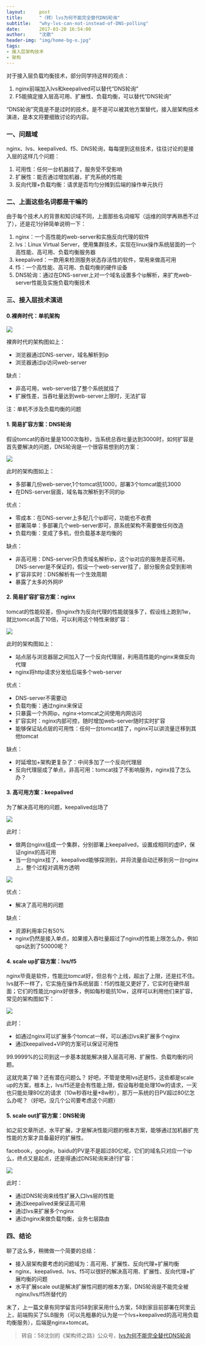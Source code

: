 ```yaml
---
layout:     post
title:      "（转）lvs为何不能完全替代DNS轮询"
subtitle:   "why-lvs-can-not-instead-of-DNS-polling"
date:       2017-03-20 16:54:00
author:     "沈歌"
header-img: "img/home-bg-o.jpg"
tags:
- 接入层架构技术
- 架构
---
```


对于接入层负载均衡技术，部分同学持这样的观点：
1. nginx前端加入lvs和keepalived可以替代“DNS轮询”
2. F5能搞定接入层高可用、扩展性、负载均衡，可以替代“DNS轮询”

“DNS轮询”究竟是不是过时的技术，是不是可以被其他方案替代，接入层架构技术演进，是本文将要细致讨论的内容。

### 一、问题域

nginx、lvs、keepalived、f5、DNS轮询，每每提到这些技术，往往讨论的是接入层的这样几个问题：

1. 可用性：任何一台机器挂了，服务受不受影响
2. 扩展性：能否通过增加机器，扩充系统的性能
3. 反向代理+负载均衡：请求是否均匀分摊到后端的操作单元执行

### 二、上面这些名词都是干嘛的

由于每个技术人的背景和知识域不同，上面那些名词缩写（运维的同学再熟悉不过了），还是花1分钟简单说明一下：

1. nginx：一个高性能的web-server和实施反向代理的软件
2. lvs：Linux Virtual Server，使用集群技术，实现在linux操作系统层面的一个高性能、高可用、负载均衡服务器
3. keepalived：一款用来检测服务状态存活性的软件，常用来做高可用
4. f5：一个高性能、高可用、负载均衡的硬件设备
5. DNS轮询：通过在DNS-server上对一个域名设置多个ip解析，来扩充web-server性能及实施负载均衡技术

### 三、接入层技术演进

#### 0.裸奔时代：单机架构

![](https://shenpengyan.github.io/img/in-post/why-lvs-can-not-instead-of-DNS-polling/structure-0.png)

裸奔时代的架构图如上：
- 浏览器通过DNS-server，域名解析到ip
- 浏览器通过ip访问web-server

缺点：

- 非高可用，web-server挂了整个系统就挂了
- 扩展性差，当吞吐量达到web-server上限时，无法扩容

注：单机不涉及负载均衡的问题

#### 1. 简易扩容方案：DNS轮询

假设tomcat的吞吐量是1000次每秒，当系统总吞吐量达到3000时，如何扩容是首先要解决的问题，DNS轮询是一个很容易想到的方案：

![](https://shenpengyan.github.io/img/in-post/why-lvs-can-not-instead-of-DNS-polling/structure-1.png)

此时的架构图如上：

- 多部署几份web-server,1个tomcat抗1000，部署3个tomcat能抗3000
- 在DNS-server层面，域名每次解析到不同的ip

优点：

- 零成本：在DNS-server上多配几个ip即可，功能也不收费
- 部署简单：多部署几个web-server即可，原系统架构不需要做任何改造
- 负载均衡：变成了多机，但负载基本是均衡的

缺点：

- 非高可用：DNS-server只负责域名解析ip，这个ip对应的服务是否可用，DNS-server是不保证的，假设一个web-server挂了，部分服务会受到影响
- 扩容非实时：DNS解析有一个生效周期
- 暴露了太多的外网IP

#### 2. 简易扩容扩容方案：nginx

tomcat的性能较差，但nginx作为反向代理的性能就强多了，假设线上跑到1w，就比tomcat高了10倍，可以利用这个特性来做扩容：

![](https://shenpengyan.github.io/img/in-post/why-lvs-can-not-instead-of-DNS-polling/structure-2.jpeg)

此时的架构图如上：

- 站点层与浏览器层之间加入了一个反向代理层，利用高性能的nginx来做反向代理
- nginx将http请求分发给后端多个web-server

优点：

- DNS-server不需要动
- 负载均衡：通过nginx来保证
- 只暴露一个外网ip，nginx->tomcat之间使用内网访问
- 扩容实时：nginx内部可控，随时增加web-server随时实时扩容
- 能够保证站点层的可用性：任何一台tomcat挂了，nginx可以讲流量迁移到其他tomcat

缺点：

- 时延增加+架构更复杂了：中间多加了一个反向代理层
- 反向代理层成了单点，非高可用：tomcat挂了不影响服务，nginx挂了怎么办？

#### 3. 高可用方案：keepalived

为了解决高可用的问题，keepalived出场了

![](https://shenpengyan.github.io/img/in-post/why-lvs-can-not-instead-of-DNS-polling/structure-3-1.jpeg)


此时：

- 做两台nginx组成一个集群，分别部署上keepalived，设置成相同的虚IP，保证nginx的高可用
- 当一台nginx挂了，keepalived能够探测到，并将流量自动迁移到另一台nginx上，整个过程对调用方透明

![](https://shenpengyan.github.io/img/in-post/why-lvs-can-not-instead-of-DNS-polling/structure-3-2.jpeg)

优点：

- 解决了高可用的问题

缺点：

- 资源利用率只有50%
- nginx仍然是接入单点，如果接入吞吐量超过了nginx的性能上限怎么办，例如qps达到了50000呢？

#### 4. scale up扩容方案：lvs/f5

nginx毕竟是软件，性能比tomcat好，但总有个上线，超出了上限，还是扛不住。lvs就不一样了，它实施在操作系统层面：f5的性能又更好了，它实时在硬件层面；它们的性能比nginx好很多，例如每秒能抗10w，这样可以利用他们来扩容，常见的架构图如下：

![](https://shenpengyan.github.io/img/in-post/why-lvs-can-not-instead-of-DNS-polling/structure-4.jpeg)

此时：
- 如通过nginx可以扩展多个tomcat一样，可以通过lvs来扩展多个nginx
- 通过keepalived+VIP的方案可以保证可用性

99.9999%的公司到这一步基本就能解决接入层高可用、扩展性、负载均衡的问题。

这就完美了嘛？还有潜在问题么？
好吧，不管是使用lvs还是f5，这些都是scale up的方案，根本上，lvs/f5还是会有性能上限，假设每秒能处理10w的请求，一天也只能处理80亿的请求（10w秒吞吐量*8w秒），那万一系统的日PV超过80亿怎么办呢？（好吧，没几个公司要考虑这个问题）

#### 5. scale out扩容方案：DNS轮询

如之前文章所述，水平扩展，才是解决性能问题的根本方案，能够通过加机器扩充性能的方案才具备最好的扩展性。

facebook，google，baidu的PV是不是超过80亿呢，它们的域名只对应一个ip么，终点又是起点，还是得通过DNS轮询来进行扩容：

![](https://shenpengyan.github.io/img/in-post/why-lvs-can-not-instead-of-DNS-polling/structure-5.jpeg)

此时：

- 通过DNS轮询来线性扩展入口lvs层的性能
- 通过keepalived来保证高可用
- 通过lvs来扩展多个nginx
- 通过nginx来做负载均衡，业务七层路由

### 四、结论

聊了这么多，稍微做一个简要的总结：
- 接入层架构要考虑的问题域为：高可用、扩展性、反向代理+扩展均衡
- nginx、keepalived、lvs、f5可以很好的解决高可用、扩展性、反向代理+扩展均衡的问题
- 水平扩展scale out是解决扩展性问题的根本方案，DNS轮询是不能完全被nginx/lvs/f5所替代的

末了，上一篇文章有同学留言问58到家采用什么方案，58到家目前部署在阿里云上，前端购买了SLB服务（可以先粗暴的认为是一个lvs+keepalived的高可用负载均衡服务），后端是nginx+tomcat。


> 转自：58沈剑的《架构师之路》公众号，[lvs为何不能完全替代DNS轮询
](http://mp.weixin.qq.com/s?__biz=MjM5ODYxMDA5OQ==&mid=2651959595&idx=1&sn=5f0633afd24c547b895f29f6538baa99&scene=21#wechat_redirect)


